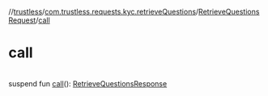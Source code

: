 //[trustless](../../../index.md)/[com.trustless.requests.kyc.retrieveQuestions](../index.md)/[RetrieveQuestionsRequest](index.md)/[call](call.md)

# call

\
suspend fun [call](call.md)(): [RetrieveQuestionsResponse](../-retrieve-questions-response/index.md)
